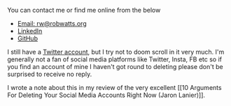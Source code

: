 You can contact me or find me online from the below
- [Email:  rw@robwatts.org](mailto:rw@robwatts.org)
- [LinkedIn](https://www.linkedin.com/in/robertjoelwatts/)
- [GitHub](https://github.com/robertwatts)

I still have a [Twitter account](https://twitter.com/rwatts_), but I try not to doom scroll in it very much. I'm generally not a fan of social media platforms like Twitter, Insta, FB etc so if you find an account of mine I haven't got round to deleting please don't be surprised to receive no reply. 

I wrote a note about this in my review of the very excellent [[10 Arguments For Deleting Your Social Media Accounts Right Now (Jaron Lanier)]]. 